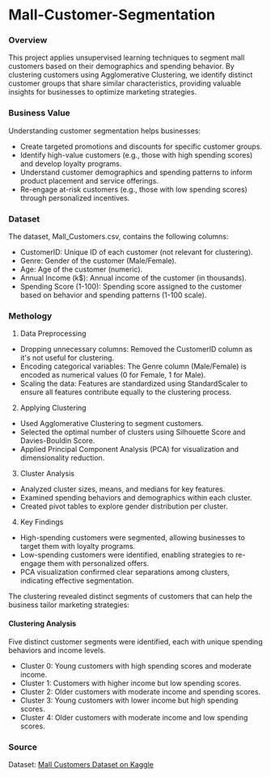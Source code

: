 # Mall-Customer-Segmentation

### Overview

This project applies unsupervised learning techniques to segment mall customers based on their demographics and spending behavior. By clustering customers using Agglomerative Clustering, we identify distinct customer groups that share similar characteristics, providing valuable insights for businesses to optimize marketing strategies.

### Business Value

Understanding customer segmentation helps businesses:

- Create targeted promotions and discounts for specific customer groups.
- Identify high-value customers (e.g., those with high spending scores) and develop loyalty programs.
- Understand customer demographics and spending patterns to inform product placement and service offerings.
- Re-engage at-risk customers (e.g., those with low spending scores) through personalized incentives.

### Dataset

The dataset, Mall_Customers.csv, contains the following columns:

- CustomerID: Unique ID of each customer (not relevant for clustering).
- Genre: Gender of the customer (Male/Female).
- Age: Age of the customer (numeric).
- Annual Income (k$): Annual income of the customer (in thousands).
- Spending Score (1-100): Spending score assigned to the customer based on behavior and spending patterns (1-100 scale).

### Methology

1. Data Preprocessing

- Dropping unnecessary columns: Removed the CustomerID column as it's not useful for clustering.
- Encoding categorical variables: The Genre column (Male/Female) is encoded as numerical values (0 for Female, 1 for Male).
- Scaling the data: Features are standardized using StandardScaler to ensure all features contribute equally to the clustering process.

2. Applying Clustering

- Used Agglomerative Clustering to segment customers.
- Selected the optimal number of clusters using Silhouette Score and Davies-Bouldin Score.
- Applied Principal Component Analysis (PCA) for visualization and dimensionality reduction.

3. Cluster Analysis

- Analyzed cluster sizes, means, and medians for key features.
- Examined spending behaviors and demographics within each cluster.
- Created pivot tables to explore gender distribution per cluster.

4. Key Findings

- High-spending customers were segmented, allowing businesses to target them with loyalty programs.
- Low-spending customers were identified, enabling strategies to re-engage them with personalized offers.
- PCA visualization confirmed clear separations among clusters, indicating effective segmentation.

The clustering revealed distinct segments of customers that can help the business tailor marketing strategies:

#### Clustering Analysis

Five distinct customer segments were identified, each with unique spending behaviors and income levels.

- Cluster 0: Young customers with high spending scores and moderate income.
- Cluster 1: Customers with higher income but low spending scores.
- Cluster 2: Older customers with moderate income and spending scores.
- Cluster 3: Young customers with lower income but high spending scores.
- Cluster 4: Older customers with moderate income and low spending scores.

### Source

Dataset: [Mall Customers Dataset on Kaggle](https://www.kaggle.com/datasets/shwetabh123/mall-customers)
